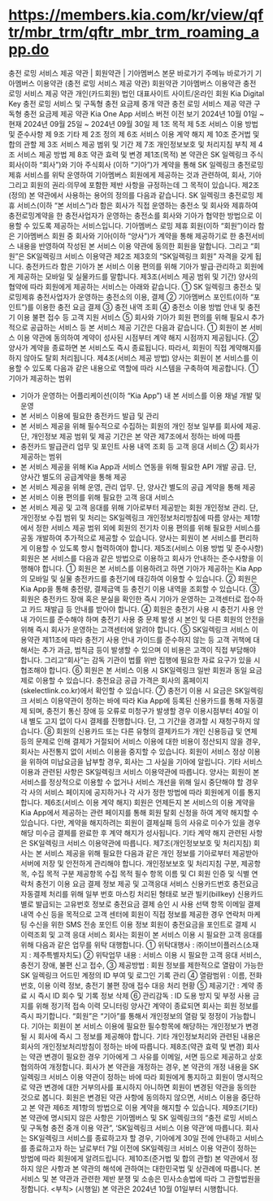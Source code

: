 # https://members.kia.com/kr/view/qftr/mbr_trm/qftr_mbr_trm_roaming_app.do

충전 로밍 서비스 제공 약관 | 회원약관 | 기아멤버스
본문 바로가기
주메뉴 바로가기
기아멤버스 이용약관
(충전 로밍 서비스 제공 약관)
회원약관
기아멤버스 이용약관
충전 로밍 서비스 제공 약관
개인(카드회원)
법인
대표사이트
사이트/온라인 회원
Kia Digital Key
충전 로밍 서비스 및 구독형
충전 요금제 중개 약관
충전 로밍 서비스 제공 약관
구독형 충전 요금제 제공 약관
Kia One App 서비스 버전
이전 보기
2024년 10월 01일 ~ 현재
2024년 09월 25일 ~ 2024년 09월 30일
제 1조 목적
제 5조 서비스 이용 방법 및 준수사항
제 9조 기타
제 2조 정의
제 6조 서비스 이용 계약 해지
제 10조 준거법 및 합의 관할
제 3조 서비스 제공 범위 및 기간
제 7조 개인정보보호 및 처리지침
부칙
제 4조 서비스 제공 방법
제 8조 약관 효력 및 변경
제1조(목적)
본 약관은 SK 일렉링크 주식회사(이하 “회사”)와 기아 주식회사 (이하 “기아”)가 계약을 통해 SK 일렉링크 충전로밍 제휴 서비스를 위탁 운영하여 기아멤버스 회원에게 제공하는 것과 관련하여, 회사, 기아 그리고 회원의 권리·의무에 포함한 제반 사항을 규정하는데 그 목적이 있습니다.
제2조(정의)
본 약관에서 사용하는 용어의 정의를 다음과 같습니다.
SK 일렉링크 충전로밍 제휴 서비스(이하 “본 서비스”)라 함은 회사가 직접 운영하는 충전소 및 회사와 제휴하여 충전로밍계약을 한 충전사업자가 운영하는 충전소를 회사와 기아가 협약한 방법으로 이용할 수 있도록 제공하는 서비스입니다.
기아멤버스 로밍 제휴 회원(이하 “회원”)이라 함은 기아멤버스 회원 중 회사와 기아(이하 “양사”)가 계약을 통해 제공하기로 한 충전서비스 내용을 반영하여 작성된 본 서비스 이용 약관에 동의한 회원을 말합니다. 그리고 “회원”은 SK일렉링크 서비스 이용약관 제2조 제3호의  “SK일렉링크 회원” 자격을 갖게 됩니다.
충전카드라 함은 기아가 본 서비스 이용 편의를 위해 기아가 발급·관리하고 회원에게 제공하는 모바일 및 실물카드를 말합니다.
제3조(서비스 제공 범위 및 기간)
양사의 협약에 따라 회원에게 제공하는 서비스는 아래와 같습니다.
① SK 일렉링크 충전소 및 로밍제휴 충전사업자가 운영하는 충전소의 이용, 결제
② 기아멤버스 포인트(이하 “포인트”)를 이용한 충전 요금 결제
③ 충전 내역 조회
④ 충전소 이용 방법 안내 및 충전기 이용 불편 접수 등 고객 지원 서비스
⑤ 회사와 기아가 회원 편의를 위해 필요시 추가적으로 공급하는 서비스 등
본 서비스 제공 기간은 다음과 같습니다.
① 회원이 본 서비스 이용 약관에 동의하여 계약이 성사된 시점부터 계약 해지 시점까지 제공됩니다.
② 양사가 계약을 종료하면 본 서비스도 즉시 종료됩니다. 따라서, 회원이 직접 계약해지를 하지 않아도 탈회 처리됩니다.
제4조(서비스 제공 방법)
양사는 회원이 본 서비스를 이용할 수 있도록 다음과 같은 내용으로 역할에 따라 시스템을 구축하여 제공합니다.
① 기아가 제공하는 범위
- 기아가 운영하는 어플리케이션(이하 “Kia App”) 내 본 서비스를 이용 채널 개발 및 운영
- 본 서비스 이용에 필요한 충전카드 발급 및 관리
- 본 서비스 제공을 위해 필수적으로 수집하는 회원의 개인 정보 일부를 회사에 제공. 단, 개인정보 제공 범위 및 제공 기간은 본 약관 제7조에서 정하는 바에 따름
- 충전카드 발급관리 업무 및 포인트 사용 내역 조회 등 고객 응대 서비스
② 회사가 제공하는 범위
- 본 서비스 제공을 위해 Kia App과 서비스 연동을 위해 필요한 API 개발 공급. 단, 양사간 별도의 공급계약을 통해 제공
- 본 서비스 제공을 위해 운영, 관리 업무. 단, 양사간 별도의 공급 계약을 통해 제공
- 본 서비스 이용 편의를 위해 필요한 고객 응대 서비스
- 본 서비스 제공 및 고객 응대를 위해 기아로부터 제공받는 회원 개인정보 관리. 단, 개인정보 수집 범위 및 처리는 SK일렉링크 개인정보처리방침에 따름
양사는 제1항에서 정한 서비스 제공 범위 외에 회원의 전기차 이용 편의를 위해 필요한 서비스를 공동 개발하여 추가적으로 제공할 수 있습니다.
양사는 회원이 본 서비스를 편리하게 이용할 수 있도록 항시 협력하여야 합니다.
제5조(서비스 이용 방법 및 준수사항)
회원은 본 서비스를 다음과 같은 방법으로 이용하고 회사가 안내하는 준수사항을 이행해야 합니다.
① 회원은 본 서비스를 이용하려고 하면 기아가 제공하는 Kia App의 모바일 및 실물 충전카드를 충전기에 태깅하여 이용할 수 있습니다.
② 회원은 Kia App을 통해 충전량, 결제금액 등 충전기 이용 내역을 조회할 수 있습니다.
③ 회원은 충전카드 장애 혹은 분실을 확인한 즉시 기아가 운영하는 고객센터로 접수하고 카드 재발급 등 안내를 받아야 합니다.
④ 회원은 충전기 사용 시 충전기 사용 안내 가이드를 준수해야 하며 충전기 사용 중 문제 발생 시 본인 및 다른 회원의 안전을 위해 즉시 회사가 운영하는 고객센터에 알려야 합니다.
⑤ SK일렉링크 서비스 이용약관 제11조에 따라 충전기 사용 안내 가이드를 준수하지 않는 등 고객 귀책에 대해서는 추가 과금, 범칙금 등이 발생할 수 있으며 이 비용은 고객이 직접 부담해야 합니다. 그리고“회사”는 감독 기관이 법률 위반 집행에 필요한 자료 요구가 있을 시 협조해야 합니다.
⑥ 회원은 본 서비스 이용 시 SK일렉링크 일반 회원과 동일 요금제로 이용할 수 있습니다. 충전요금 공급 가격은 회사의 홈페이지(skelectlink.co.kr)에서 확인할 수 있습니다.
⑦ 충전기 이용 시 요금은 SK일렉링크 서비스 이용약관이 정하는 바에 따라 Kia App에 등록된 신용카드를 통해 자동결제 되며, 충전기 통신 장애 등 오류로 미청구가 발생할 경우 이용시점부터 40일 이내 별도 고지 없이 다시 결제를 진행합니다. 단, 그 기간을 경과할 시 재청구하지 않습니다.
⑧ 회원의 신용카드 또는 다른 유형의 결제카드가 개인 신용등급 및 연체 등의 문제로 인해 결제가 거절되어 서비스 이용에 대한 비용이 정산되지 않을 경우, 회사는 사전통지 없이 서비스 이용을 중지할 수 있습니다. 회원이 서비스 정상 이용을 위하여 미납요금을 납부할 경우, 회사는 그 사실을 기아에 알립니다.
기타 서비스 이용과 관련된 사항은 SK일렉링크 서비스 이용약관에 따릅니다.
양사는 회원이 본 서비스를 정상적으로 이용할 수 없거나 서비스 개선을 위해 일시 중단해야 할 경우 각 사의 서비스 페이지에 공지하거나 각 사가 정한 방법에 따라 회원에게 이를 통지합니다.
제6조(서비스 이용 계약 해지)
회원은 언제든지 본 서비스의 이용 계약을 Kia App에서 제공하는 관련 페이지를 통해 회원 탈회 신청을 하여 계약 해지할 수 있습니다. 다만, 계약을 해지하려는 회원이 결제실패 등의 사유로 미수가 있을 경우 해당 미수금 결제를 완료한 후 계약 해지가 성사됩니다.
기타 계약 해지 관련된 사항은 SK일렉링크 서비스 이용약관에 따릅니다.
제7조(개인정보보호 및 처리지침)
회사는 본 서비스 제공을 위해 필요한 다음과 같은 개인 정보를 기아로부터 제공받아 서버에 저장 및 안전하게 관리해야 합니다.
개인정보보호 및 처리지침
구분, 제공항목, 수집 목적
구분
제공항목
수집 목적
필수
항목
이름 및 CI
회원 인증 및 식별
연락처
충전기 이용 요금 결제 정보 제공 및 고객응대 서비스
신용카드번호
충전요금 자동결제 처리를 위해 일부 번호 마스킹 처리된 형태로 보관
빌키(billkey)
신용카드별로 발급되는 고유번호 정보로 충전요금 결제 승인 시 사용
선택
항목
이메일
결제 내역 수신 등을 목적으로 고객 센터에 회원이 직접 정보를 제공한 경우
연락처
마케팅 수신을 위한 SMS 전송
포인트 이용 정보
회원이 충전요금을 포인트로 결제 시 이력조회 및 고객 응대 서비스
회사는 회원이 본 서비스 이용 시 필요한 고객 응대를 위해 다음과 같은 업무를 위탁 대행합니다.
① 위탁대행사 : ㈜이브이플러스(소재지 : 제주특별자치도)
② 위탁업무 내용 : 서비스 이용 시 필요한 고객 응대 서비스, 충전기 장애, 불편 신고 접수,
③ 제공방법 : 회원 정보를 제한적으로 열람이 가능한 SK 일렉링크 어드민 계정의 ID 부여 및 로그인 기록 관리
④ 열람범위 : 이름, 전화번호, 이용 이력 정보, 충전기 불편 장애 접수 대응 처리 현황
⑤ 제공기간 : 계약 종료 시 즉시 ID 회수 및 기록 정보 삭제
⑥ 관리감독 : ID 도용 방지 및 부정 사용 금지를 위해 정기적 접속 이력 모니터링
양사간 계약이 종료되면 회사는 회원 정보를 즉시 파기합니다.
“회원”은 “기아”를 통해서 개인정보의 열람 및 정정이 가능합니다.
기아는 회원이 본 서비스 이용에 필요한 필수항목에 해당하는 개인정보가 변경될 시 회사에 즉시 그 정보를 제공해야 합니다.
기타 개인정보처리와 관련된 내용은 회사의 개인정보처리방침이 정하는 바에 따릅니다.
제8조(약관 효력 및 변경)
회사는 약관 변경이 필요한 경우 기아에게 그 사유를 이메일, 서면 등으로 제공하고 상호 협의하여 개정합니다.
회사가 본 약관을 개정하는 경우, 본 약관의 개정 내용을 SK 일렉링크 서비스 이용 약관이 정하는 바에 따라 회원에게 통지하고 회원이 명시적으로 약관 변경에 대한 거부의사를 표시하지 아니하면 회원이 변경된 약관을 동의한 것으로 봅니다.
회원은 변경된 약관 사항에 동의하지 않으면, 서비스 이용을 중단하고 본 약관 제6조 제1항의 방법으로 이용 계약을 해지할 수 있습니다.
제9조(기타)
본 약관에 명시되지 않은 사항은 기아멤버스 및 SK 일렉링크의 “충전 로밍 서비스 및 구독형 충전 중개 이용 약관”, ‘SK일렉링크 서비스 이용 약관’에 따릅니다.
회사는 SK일렉링크 서비스를 종료하고자 할 경우, 기아에게 30일 전에 안내하고 서비스를 종료하고자 하는 날로부터 7일 이전에 SK일렉링크 서비스 이용 약관이 정하는 방법에 따라 회원에게 알려드립니다.
제10조(준거법 및 합의 관할)
본 약관에서 정하지 않은 사항과 본 약관의 해석에 관하여는 대한민국법 및 상관례에 따릅니다.
본 서비스 및 본 약관과 관련한 제반 분쟁 및 소송은 민사소송법에 따라 그 관할법원을 정합니다.
<부칙>
(시행일) 본 약관은 2024년 10월 01일부터 시행합니다.
